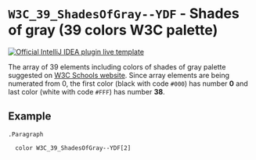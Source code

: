 # `W3C_39_ShadesOfGray--YDF` - Shades of gray (39 colors W3C palette)

[![Official IntelliJ IDEA plugin live template](https://img.shields.io/badge/IntelliJ_IDEA_Live_Template-sogw3c-blue.svg?style=flat)](https://plugins.jetbrains.com/plugin/17677-yamato-daiwa-frontend)

The array of 39 elements including colors of shades of gray palette suggested on [W3C Schools website](https://www.w3schools.com/colors/colors_shades.asp).
Since array elements are being numerated from 0, the first color (black with code `#000`) has number **0** and last
color (white with code `#FFF`) has number **38**. 


## Example

```stylus
.Paragraph
  
  color W3C_39_ShadesOfGray--YDF[2]
```
